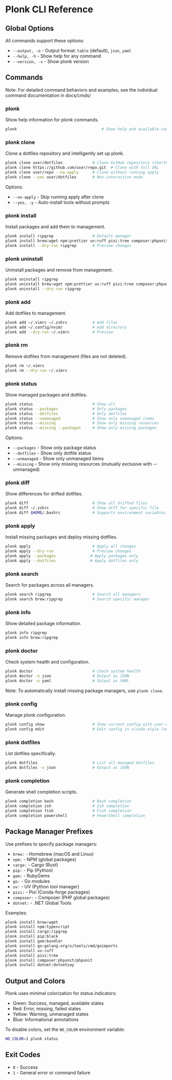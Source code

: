 # Plonk CLI Reference

## Global Options

All commands support these options:

- `--output, -o` - Output format: `table` (default), `json`, `yaml`
- `--help, -h` - Show help for any command
- `--version, -v` - Show plonk version

## Commands

Note: For detailed command behaviors and examples, see the individual command documentation in docs/cmds/

### plonk

Show help information for plonk commands.

```bash
plonk                                     # Show help and available commands
```

### plonk clone

Clone a dotfiles repository and intelligently set up plonk.

```bash
plonk clone user/dotfiles             # Clone GitHub repository (shorthand)
plonk clone https://github.com/user/repo.git  # Clone with full URL
plonk clone user/repo --no-apply      # Clone without running apply
plonk clone --yes user/dotfiles       # Non-interactive mode
```

Options:
- `--no-apply` - Skip running apply after clone
- `--yes, -y` - Auto-install tools without prompts


### plonk install

Install packages and add them to management.

```bash
plonk install ripgrep                 # Default manager
plonk install brew:wget npm:prettier uv:ruff pixi:tree composer:phpunit/phpunit dotnet:dotnetsay  # Specific managers
plonk install --dry-run ripgrep       # Preview changes
```

### plonk uninstall

Uninstall packages and remove from management.

```bash
plonk uninstall ripgrep
plonk uninstall brew:wget npm:prettier uv:ruff pixi:tree composer:phpunit/phpunit dotnet:dotnetsay
plonk uninstall --dry-run ripgrep
```

### plonk add

Add dotfiles to management.

```bash
plonk add ~/.vimrc ~/.zshrc           # Add files
plonk add ~/.config/nvim/             # Add directory
plonk add --dry-run ~/.vimrc          # Preview
```

### plonk rm

Remove dotfiles from management (files are not deleted).

```bash
plonk rm ~/.vimrc
plonk rm --dry-run ~/.vimrc
```

### plonk status

Show managed packages and dotfiles.

```bash
plonk status                          # Show all
plonk status --packages               # Only packages
plonk status --dotfiles               # Only dotfiles
plonk status --unmanaged              # Show only unmanaged items
plonk status --missing                # Show only missing resources
plonk status --missing --packages     # Show only missing packages
```

Options:
- `--packages` - Show only package status
- `--dotfiles` - Show only dotfile status
- `--unmanaged` - Show only unmanaged items
- `--missing` - Show only missing resources (mutually exclusive with --unmanaged)

### plonk diff

Show differences for drifted dotfiles.

```bash
plonk diff                            # Show all drifted files
plonk diff ~/.zshrc                   # Show diff for specific file
plonk diff $HOME/.bashrc              # Supports environment variables
```

### plonk apply

Install missing packages and deploy missing dotfiles.

```bash
plonk apply                           # Apply all changes
plonk apply --dry-run                 # Preview changes
plonk apply --packages               # Apply packages only
plonk apply --dotfiles               # Apply dotfiles only
```

### plonk search

Search for packages across all managers.

```bash
plonk search ripgrep                  # Search all managers
plonk search brew:ripgrep             # Search specific manager
```

### plonk info

Show detailed package information.

```bash
plonk info ripgrep
plonk info brew:ripgrep
```

### plonk doctor

Check system health and configuration.

```bash
plonk doctor                          # Check system health
plonk doctor -o json                  # Output as JSON
plonk doctor -o yaml                  # Output as YAML
```

Note: To automatically install missing package managers, use `plonk clone`.

### plonk config

Manage plonk configuration.

```bash
plonk config show                     # Show current config with user-defined values highlighted
plonk config edit                     # Edit config in visudo-style (only saves non-defaults)
```

### plonk dotfiles

List dotfiles specifically.

```bash
plonk dotfiles                        # List all managed dotfiles
plonk dotfiles -o json                # Output as JSON
```

### plonk completion

Generate shell completion scripts.

```bash
plonk completion bash                 # Bash completion
plonk completion zsh                  # Zsh completion
plonk completion fish                 # Fish completion
plonk completion powershell           # PowerShell completion
```

## Package Manager Prefixes

Use prefixes to specify package managers:

- `brew:` - Homebrew (macOS and Linux)
- `npm:` - NPM (global packages)
- `cargo:` - Cargo (Rust)
- `pip:` - Pip (Python)
- `gem:` - RubyGems
- `go:` - Go modules
- `uv:` - UV (Python tool manager)
- `pixi:` - Pixi (Conda-forge packages)
- `composer:` - Composer (PHP global packages)
- `dotnet:` - .NET Global Tools

Examples:
```bash
plonk install brew:wget
plonk install npm:typescript
plonk install cargo:ripgrep
plonk install pip:black
plonk install gem:bundler
plonk install go:golang.org/x/tools/cmd/goimports
plonk install uv:ruff
plonk install pixi:tree
plonk install composer:phpunit/phpunit
plonk install dotnet:dotnetsay
```

## Output and Colors

Plonk uses minimal colorization for status indicators:
- Green: Success, managed, available states
- Red: Error, missing, failed states
- Yellow: Warning, unmanaged states
- Blue: Informational annotations

To disable colors, set the `NO_COLOR` environment variable:
```bash
NO_COLOR=1 plonk status
```

## Exit Codes

- `0` - Success
- `1` - General error or command failure
